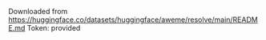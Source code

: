 Downloaded from https://huggingface.co/datasets/huggingface/aweme/resolve/main/README.md
Token: provided
